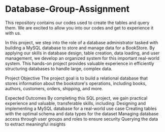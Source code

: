 # Database-Group-Assignment

This repository contains our codes used to create the tables and query them.
We are excited to allow you into our codes and get to experience it with us.

In this project, we step into the role of a database administrator tasked with building a MySQL database to store and manage data for a BookStore. By applying our skills in database design, table creation, data loading, and user management, we develop an organized system for this important real-world system.
This hands-on project provides valuable experience in efficiently structuring databases to handle large, complex data.

Project Objective
The project goal is to build a relational database that stores information about the bookstore's operations, including books, authors, customers, orders, shipping, and more.

Expected Outcomes
By completing this SQL project, we gain practical experience and valuable, transferable skills, including:
Designing and implementing a MySQL database for a real-world use case
Creating tables with the optimal schema and data types for the dataset
Managing database access through user groups and roles to ensure security
Querying the data to extract meaningful insights
